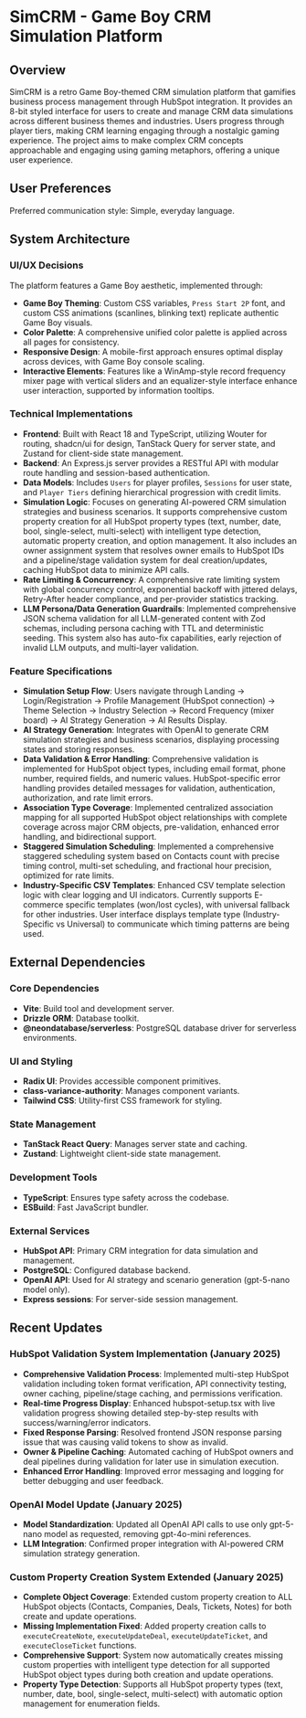 # SimCRM - Game Boy CRM Simulation Platform

## Overview
SimCRM is a retro Game Boy-themed CRM simulation platform that gamifies business process management through HubSpot integration. It provides an 8-bit styled interface for users to create and manage CRM data simulations across different business themes and industries. Users progress through player tiers, making CRM learning engaging through a nostalgic gaming experience. The project aims to make complex CRM concepts approachable and engaging using gaming metaphors, offering a unique user experience.

## User Preferences
Preferred communication style: Simple, everyday language.

## System Architecture

### UI/UX Decisions
The platform features a Game Boy aesthetic, implemented through:
- **Game Boy Theming**: Custom CSS variables, `Press Start 2P` font, and custom CSS animations (scanlines, blinking text) replicate authentic Game Boy visuals.
- **Color Palette**: A comprehensive unified color palette is applied across all pages for consistency.
- **Responsive Design**: A mobile-first approach ensures optimal display across devices, with Game Boy console scaling.
- **Interactive Elements**: Features like a WinAmp-style record frequency mixer page with vertical sliders and an equalizer-style interface enhance user interaction, supported by information tooltips.

### Technical Implementations
- **Frontend**: Built with React 18 and TypeScript, utilizing Wouter for routing, shadcn/ui for design, TanStack Query for server state, and Zustand for client-side state management.
- **Backend**: An Express.js server provides a RESTful API with modular route handling and session-based authentication.
- **Data Models**: Includes `Users` for player profiles, `Sessions` for user state, and `Player Tiers` defining hierarchical progression with credit limits.
- **Simulation Logic**: Focuses on generating AI-powered CRM simulation strategies and business scenarios. It supports comprehensive custom property creation for all HubSpot property types (text, number, date, bool, single-select, multi-select) with intelligent type detection, automatic property creation, and option management. It also includes an owner assignment system that resolves owner emails to HubSpot IDs and a pipeline/stage validation system for deal creation/updates, caching HubSpot data to minimize API calls.
- **Rate Limiting & Concurrency**: A comprehensive rate limiting system with global concurrency control, exponential backoff with jittered delays, Retry-After header compliance, and per-provider statistics tracking.
- **LLM Persona/Data Generation Guardrails**: Implemented comprehensive JSON schema validation for all LLM-generated content with Zod schemas, including persona caching with TTL and deterministic seeding. This system also has auto-fix capabilities, early rejection of invalid LLM outputs, and multi-layer validation.

### Feature Specifications
- **Simulation Setup Flow**: Users navigate through Landing → Login/Registration → Profile Management (HubSpot connection) → Theme Selection → Industry Selection → Record Frequency (mixer board) → AI Strategy Generation → AI Results Display.
- **AI Strategy Generation**: Integrates with OpenAI to generate CRM simulation strategies and business scenarios, displaying processing states and storing responses.
- **Data Validation & Error Handling**: Comprehensive validation is implemented for HubSpot object types, including email format, phone number, required fields, and numeric values. HubSpot-specific error handling provides detailed messages for validation, authentication, authorization, and rate limit errors.
- **Association Type Coverage**: Implemented centralized association mapping for all supported HubSpot object relationships with complete coverage across major CRM objects, pre-validation, enhanced error handling, and bidirectional support.
- **Staggered Simulation Scheduling**: Implemented a comprehensive staggered scheduling system based on Contacts count with precise timing control, multi-set scheduling, and fractional hour precision, optimized for rate limits.
- **Industry-Specific CSV Templates**: Enhanced CSV template selection logic with clear logging and UI indicators. Currently supports E-commerce specific templates (won/lost cycles), with universal fallback for other industries. User interface displays template type (Industry-Specific vs Universal) to communicate which timing patterns are being used.

## External Dependencies

### Core Dependencies
- **Vite**: Build tool and development server.
- **Drizzle ORM**: Database toolkit.
- **@neondatabase/serverless**: PostgreSQL database driver for serverless environments.

### UI and Styling
- **Radix UI**: Provides accessible component primitives.
- **class-variance-authority**: Manages component variants.
- **Tailwind CSS**: Utility-first CSS framework for styling.

### State Management
- **TanStack React Query**: Manages server state and caching.
- **Zustand**: Lightweight client-side state management.

### Development Tools
- **TypeScript**: Ensures type safety across the codebase.
- **ESBuild**: Fast JavaScript bundler.

### External Services
- **HubSpot API**: Primary CRM integration for data simulation and management.
- **PostgreSQL**: Configured database backend.
- **OpenAI API**: Used for AI strategy and scenario generation (gpt-5-nano model only).
- **Express sessions**: For server-side session management.

## Recent Updates

### HubSpot Validation System Implementation (January 2025)
- **Comprehensive Validation Process**: Implemented multi-step HubSpot validation including token format verification, API connectivity testing, owner caching, pipeline/stage caching, and permissions verification.
- **Real-time Progress Display**: Enhanced hubspot-setup.tsx with live validation progress showing detailed step-by-step results with success/warning/error indicators.
- **Fixed Response Parsing**: Resolved frontend JSON response parsing issue that was causing valid tokens to show as invalid.
- **Owner & Pipeline Caching**: Automated caching of HubSpot owners and deal pipelines during validation for later use in simulation execution.
- **Enhanced Error Handling**: Improved error messaging and logging for better debugging and user feedback.

### OpenAI Model Update (January 2025)
- **Model Standardization**: Updated all OpenAI API calls to use only gpt-5-nano model as requested, removing gpt-4o-mini references.
- **LLM Integration**: Confirmed proper integration with AI-powered CRM simulation strategy generation.

### Custom Property Creation System Extended (January 2025)
- **Complete Object Coverage**: Extended custom property creation to ALL HubSpot objects (Contacts, Companies, Deals, Tickets, Notes) for both create and update operations.
- **Missing Implementation Fixed**: Added property creation calls to `executeCreateNote`, `executeUpdateDeal`, `executeUpdateTicket`, and `executeCloseTicket` functions.
- **Comprehensive Support**: System now automatically creates missing custom properties with intelligent type detection for all supported HubSpot object types during both creation and update operations.
- **Property Type Detection**: Supports all HubSpot property types (text, number, date, bool, single-select, multi-select) with automatic option management for enumeration fields.